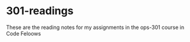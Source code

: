 # 301-readings
These are the reading notes for my assignments in the ops-301 course in Code Feloows
